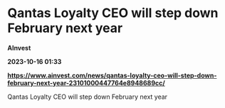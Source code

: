 # Qantas Loyalty CEO will step down February next year
**AInvest**

**2023-10-16 01:33**

**https://www.ainvest.com/news/qantas-loyalty-ceo-will-step-down-february-next-year-23101000447764e8948689cc/**

Qantas Loyalty CEO will step down February next year
